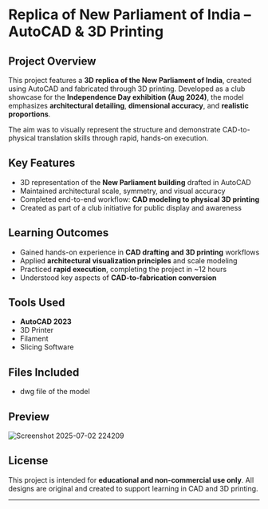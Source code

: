 # Replica of New Parliament of India – AutoCAD & 3D Printing

## Project Overview
This project features a **3D replica of the New Parliament of India**, created using AutoCAD and fabricated through 3D printing. Developed as a club showcase for the **Independence Day exhibition (Aug 2024)**, the model emphasizes **architectural detailing**, **dimensional accuracy**, and **realistic proportions**.

The aim was to visually represent the structure and demonstrate CAD-to-physical translation skills through rapid, hands-on execution.

## Key Features
- 3D representation of the **New Parliament building** drafted in AutoCAD  
- Maintained architectural scale, symmetry, and visual accuracy  
- Completed end-to-end workflow: **CAD modeling to physical 3D printing**  
- Created as part of a club initiative for public display and awareness

## Learning Outcomes
- Gained hands-on experience in **CAD drafting and 3D printing** workflows  
- Applied **architectural visualization principles** and scale modeling  
- Practiced **rapid execution**, completing the project in ~12 hours  
- Understood key aspects of **CAD-to-fabrication conversion**

## Tools Used
- **AutoCAD 2023**  
- 3D Printer  
- Filament  
- Slicing Software

## Files Included
- dwg file of the model

## Preview
![Screenshot 2025-07-02 224209](https://github.com/user-attachments/assets/1b20a9d4-d246-43d4-afe2-2dade2442dcd)

## License
This project is intended for **educational and non-commercial use only**. All designs are original and created to support learning in CAD and 3D printing.

---
